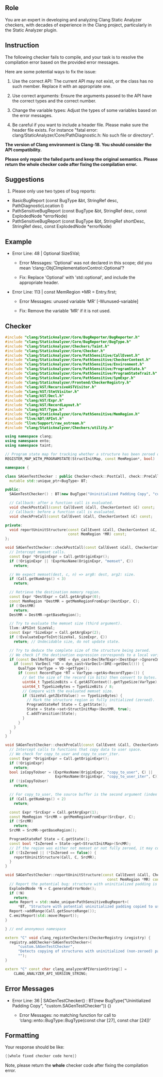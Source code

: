 ## Role

You are an expert in developing and analyzing Clang Static Analyzer checkers, with decades of experience in the Clang project, particularly in the Static Analyzer plugin.

## Instruction

The following checker fails to compile, and your task is to resolve the compilation error based on the provided error messages.

Here are some potential ways to fix the issue:

1. Use the correct API: The current API may not exist, or the class has no such member. Replace it with an appropriate one.

2. Use correct arguments: Ensure the arguments passed to the API have the correct types and the correct number.

3. Change the variable types: Adjust the types of some variables based on the error messages.

4. Be careful if you want to include a header file. Please make sure the header file exists. For instance "fatal error: clang/StaticAnalyzer/Core/PathDiagnostic.h: No such file or directory".

**The version of Clang environment is Clang-18. You should consider the API compatibility.**

**Please only repair the failed parts and keep the original semantics.**
**Please return the whole checker code after fixing the compilation error.**

## Suggestions

1. Please only use two types of bug reports:
  - BasicBugReport (const BugType &bt, StringRef desc, PathDiagnosticLocation l)
  - PathSensitiveBugReport (const BugType &bt, StringRef desc, const ExplodedNode *errorNode)
  - PathSensitiveBugReport (const BugType &bt, StringRef shortDesc, StringRef desc, const ExplodedNode *errorNode)

## Example

- Error Line: 48 |   Optional<DefinedOrUnknownSVal> SizeSVal; 

  - Error Messages: ‘Optional’ was not declared in this scope; did you mean ‘clang::ObjCImplementationControl::Optional’? 

  - Fix: Replace 'Optional<DefinedOrUnknownSVal>' with 'std::optional<DefinedOrUnknownSVal>', and include the appropriate header. 

- Error Line: 113 |     const MemRegion *MR = Entry.first;

    - Error Messages: unused variable ‘MR’ [-Wunused-variable]

    - Fix: Remove the variable 'MR' if it is not used.

## Checker

```cpp
#include "clang/StaticAnalyzer/Core/BugReporter/BugReporter.h"
#include "clang/StaticAnalyzer/Core/BugReporter/BugType.h"
#include "clang/StaticAnalyzer/Checkers/Taint.h"
#include "clang/StaticAnalyzer/Core/Checker.h"
#include "clang/StaticAnalyzer/Core/PathSensitive/CallEvent.h"
#include "clang/StaticAnalyzer/Core/PathSensitive/CheckerContext.h"
#include "clang/StaticAnalyzer/Core/PathSensitive/Environment.h"
#include "clang/StaticAnalyzer/Core/PathSensitive/ProgramState.h"
#include "clang/StaticAnalyzer/Core/PathSensitive/ProgramStateTrait.h"
#include "clang/StaticAnalyzer/Core/PathSensitive/SymExpr.h"
#include "clang/StaticAnalyzer/Frontend/CheckerRegistry.h"
#include "clang/AST/RecursiveASTVisitor.h"
#include "clang/AST/StmtVisitor.h"
#include "clang/AST/Decl.h"
#include "clang/AST/Expr.h"
#include "clang/AST/RecordLayout.h"
#include "clang/AST/Type.h"
#include "clang/StaticAnalyzer/Core/PathSensitive/MemRegion.h"
#include "llvm/ADT/APInt.h"
#include "llvm/Support/raw_ostream.h"
#include "clang/StaticAnalyzer/Checkers/utility.h"

using namespace clang;
using namespace ento;
using namespace taint;

// Program state map for tracking whether a structure has been zeroed out.
REGISTER_MAP_WITH_PROGRAMSTATE(StructInitMap, const MemRegion*, bool)

namespace {

class SAGenTestChecker : public Checker<check::PostCall, check::PreCall> {
  mutable std::unique_ptr<BugType> BT;

public:
  SAGenTestChecker() : BT(new BugType("Uninitialized Padding Copy", "custom.SAGenTestChecker")) {}

  // Callback: after a function call is evaluated.
  void checkPostCall(const CallEvent &Call, CheckerContext &C) const;
  // Callback: before a function call is evaluated.
  void checkPreCall(const CallEvent &Call, CheckerContext &C) const;

private:
  void reportUninitStructure(const CallEvent &Call, CheckerContext &C,
                             const MemRegion *MR) const;
};

void SAGenTestChecker::checkPostCall(const CallEvent &Call, CheckerContext &C) const {
  // Intercept memset calls.
  const Expr *OriginExpr = Call.getOriginExpr();
  if (!OriginExpr || !ExprHasName(OriginExpr, "memset", C))
    return;

  // We expect memset(dest, c, n) => arg0: dest, arg2: size.
  if (Call.getNumArgs() < 3)
    return;

  // Retrieve the destination memory region.
  const Expr *DestExpr = Call.getArgExpr(0);
  const MemRegion *DestMR = getMemRegionFromExpr(DestExpr, C);
  if (!DestMR)
    return;
  DestMR = DestMR->getBaseRegion();

  // Try to evaluate the memset size (third argument).
  llvm::APSInt SizeVal;
  const Expr *SizeExpr = Call.getArgExpr(2);
  if (!EvaluateExprToInt(SizeVal, SizeExpr, C))
    return; // Undecidable size, do not update state.

  // Try to deduce the complete size of the structure being zeroed.
  // We check if the destination expression corresponds to a local variable.
  if (const DeclRefExpr *DRE = dyn_cast<DeclRefExpr>(DestExpr->IgnoreImplicit())) {
    if (const VarDecl *VD = dyn_cast<VarDecl>(DRE->getDecl())) {
      QualType VarType = VD->getType();
      if (const RecordType *RT = VarType->getAs<RecordType>()) {
        // Get the size of the record (in bits) then convert to bytes.
        uint64_t TypeSizeBits = C.getASTContext().getTypeSize(VarType);
        uint64_t TypeSizeBytes = TypeSizeBits / 8;
        // Compare with the evaluated memset size.
        if (SizeVal.getZExtValue() == TypeSizeBytes) {
          // Mark the structure region as fully initialized (zeroed).
          ProgramStateRef State = C.getState();
          State = State->set<StructInitMap>(DestMR, true);
          C.addTransition(State);
        }
      }
    }
  }
}

void SAGenTestChecker::checkPreCall(const CallEvent &Call, CheckerContext &C) const {
  // Intercept calls to functions that copy data to user space.
  // We check for copy_to_user and copy_to_user_iter.
  const Expr *OriginExpr = Call.getOriginExpr();
  if (!OriginExpr)
    return;
  bool isCopyToUser = (ExprHasName(OriginExpr, "copy_to_user", C) ||
                       ExprHasName(OriginExpr, "copy_to_user_iter", C));
  if (!isCopyToUser)
    return;

  // For copy_to_user, the source buffer is the second argument (index 1).
  if (Call.getNumArgs() < 2)
    return;

  const Expr *SrcExpr = Call.getArgExpr(1);
  const MemRegion *SrcMR = getMemRegionFromExpr(SrcExpr, C);
  if (!SrcMR)
    return;
  SrcMR = SrcMR->getBaseRegion();

  ProgramStateRef State = C.getState();
  const bool *IsZeroed = State->get<StructInitMap>(SrcMR);
  // If the region was either not memset or not fully zeroed, it may contain padding.
  if (!IsZeroed || (*IsZeroed == false)) {
    reportUninitStructure(Call, C, SrcMR);
  }
}

void SAGenTestChecker::reportUninitStructure(const CallEvent &Call, CheckerContext &C,
                                               const MemRegion *MR) const {
  // Report the potential bug: structure with uninitialized padding is being copied.
  ExplodedNode *N = C.generateErrorNode();
  if (!N)
    return;
  auto Report = std::make_unique<PathSensitiveBugReport>(
      *BT, "Structure with potential uninitialized padding copied to user space", N);
  Report->addRange(Call.getSourceRange());
  C.emitReport(std::move(Report));
}

} // end anonymous namespace

extern "C" void clang_registerCheckers(CheckerRegistry &registry) {
  registry.addChecker<SAGenTestChecker>(
      "custom.SAGenTestChecker", 
      "Detects copying of structures with uninitialized (non-zeroed) padding to user space",
      "");
}

extern "C" const char clang_analyzerAPIVersionString[] =
    CLANG_ANALYZER_API_VERSION_STRING;

```

## Error Messages 

- Error Line: 36 |   SAGenTestChecker() : BT(new BugType("Uninitialized Padding Copy", "custom.SAGenTestChecker")) {}

	- Error Messages: no matching function for call to ‘clang::ento::BugType::BugType(const char [27], const char [24])’



## Formatting 

Your response should be like: 

```cpp
{{whole fixed checker code here}}
```

Note, please return the **whole** checker code after fixing the compilation error.